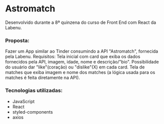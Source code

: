 # Astromatch

Desenvolvido durante a 8ª quinzena do curso de Front End com React da Labenu.

### Proposta:
Fazer um App similar ao Tinder consumindo a API "Astromatch", fornecida pela Labenu.
Requisitos:
Tela inicial com card que exiba os dados fornecidos pela API, imagem, idade, nome e descrição/"bio".
Possibilidade do usuário dar "like"(coração) ou "dislike"(X) em cada card.
Tela de matches que exiba imagem e nome dos matches (a lógica usada para os matches é feita diretamente na API).

### Tecnologias utilizadas:
- JavaScript
- React
- styled-components
- axios

